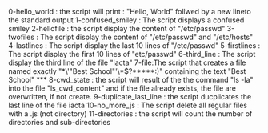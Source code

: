 0-hello_world : the script will print : "Hello, World" follwed by a new lineto the standard output
1-confused_smiley : The script displays a confused smiley
2-hellofile : the script display the content of "/etc/passwd"
3-twofiles : The script display the content of "/etc/passwd" and "/etc/hosts"
4-lastlines : The script display the last 10 lines of "/etc/passwd"
5-firstlines : The script display the first 10 lines of "etc/passwd"
6-third_line : The script display the third line of the file "iacta" 
7-file:The script that creates a file named exactly "\*\\'"Best School"\'\\*$\?\*\*\*\*\*:)" containing the text "Best School" ***
8-cwd_state : the script will result of the the command "ls -la" into the file "ls_cwd_content" and if the file already exists, the file are overwritten, if not create.
9-duplicate_last_line : the script ducplicates the last line of the file iacta
10-no_more_js : The script delete all regular files with a .js (not directory)
11-directories : the script will count the number of directories and sub-directories
